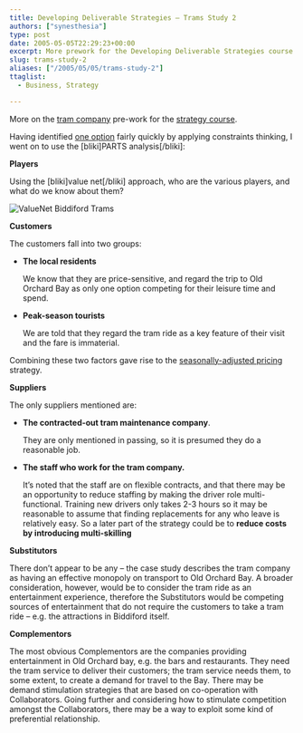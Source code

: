 ```yaml
---
title: Developing Deliverable Strategies – Trams Study 2
authors: ["synesthesia"]
type: post
date: 2005-05-05T22:29:23+00:00
excerpt: More prework for the Developing Deliverable Strategies course.
slug: trams-study-2 
aliases: ["/2005/05/05/trams-study-2"]
ttaglist:
  - Business, Strategy

---
```

More on the [tram company][1] pre-work for the [strategy course][2].

Having identified [one option][3] fairly quickly by applying constraints thinking, I went on to use the [bliki]PARTS analysis[/bliki]:

**Players**
  
Using the [bliki]value net[/bliki] approach, who are the various players, and what do we know about them?

![ValueNet Biddiford Trams][4]

**Customers**
  
The customers fall into two groups:

  * **The local residents**
                 
    We know that they are price-sensitive, and regard the trip to Old Orchard Bay as only one option competing for their leisure time and spend. 
  * **Peak-season tourists**
          
    We are told that they regard the tram ride as a key feature of their visit and the fare is immaterial. 

Combining these two factors gave rise to the [seasonally-adjusted pricing][3] strategy.

**Suppliers**
  
The only suppliers mentioned are:

  * **The contracted-out tram maintenance company**.
                  
    They are only mentioned in passing, so it is presumed they do a reasonable job. 
  * **The staff who work for the tram company.**
                 
    It&#8217;s noted that the staff are on flexible contracts, and that there may be an opportunity to reduce staffing by making the driver role multi-functional. Training new drivers only takes 2-3 hours so it may be reasonable to assume that finding replacements for any who leave is relatively easy. So a later part of the strategy could be to **reduce costs by introducing multi-skilling**

**Substitutors**
  
There don&#8217;t appear to be any &#8211; the case study describes the tram company as having an effective monopoly on transport to Old Orchard Bay. A broader consideration, however, would be to consider the tram ride as an entertainment experience, therefore the Substitutors would be competing sources of entertainment that do not require the customers to take a tram ride &#8211; e.g. the attractions in Biddiford itself.

**Complementors**
  
The most obvious Complementors are the companies providing entertainment in Old Orchard bay, e.g. the bars and restaurants. They need the tram service to deliver their customers; the tram service needs them, to some extent, to create a demand for travel to the Bay. There may be demand stimulation strategies that are based on co-operation with Collaborators. Going further and considering how to stimulate competition amongst the Collaborators, there may be a way to exploit some kind of preferential relationship.

 [1]: https://www.synesthesia.co.uk/blog/wiki/Developing+Deliverable+Strategies.TramStudy
 [2]: https://www.synesthesia.co.uk/blog/archives/2005/04/22/developing-deliverable-strategies/
 [3]: https://www.synesthesia.co.uk/blog/archives/2005/04/25/developing-deliverable-strategies-trams-study-1/
 [4]: https://www.synesthesia.co.uk/blog/images/valuenettram.gif